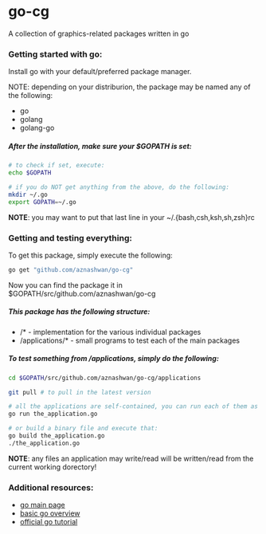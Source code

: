 # go-cg
A collection of graphics-related packages written in go

### Getting started with go:

Install go with your default/preferred package manager.

NOTE: depending on your distriburion, the package may be named any of the following:
* go
* golang
* golang-go

##### After the installation, make sure your $GOPATH is set:

```sh
# to check if set, execute:
echo $GOPATH

# if you do NOT get anything from the above, do the following:
mkdir ~/.go
export GOPATH=~/.go
```

**NOTE**: you may want to put that last line in your ~/.{bash,csh,ksh,sh,zsh}rc

### Getting and testing everything:

To get this package, simply execute the following:
```sh
go get "github.com/aznashwan/go-cg"
```
Now you can find the package it in $GOPATH/src/github.com/aznashwan/go-cg

##### This package has the following structure:
* /\* -  implementation for the various individual packages
* /applications/\* - small programs to test each of the main packages

##### To test something from /applications, simply do the following:

```sh
cd $GOPATH/src/github.com/aznashwan/go-cg/applications

git pull # to pull in the latest version

# all the applications are self-contained, you can run each of them as follows:
go run the_application.go

# or build a binary file and execute that:
go build the_application.go
./the_application.go
```

**NOTE**: any files an application may write/read will be written/read from the
current working dorectory!

### Additional resources:

* [go main page](http://golang.org/)
* [basic go overview](http://en.wikipedia.org/wiki/Go_%28programming_language%29)
* [official go tutorial](https://tour.golang.org/welcome/1)

